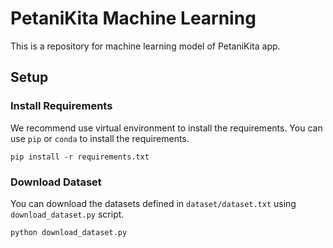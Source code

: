 # PetaniKita Machine Learning

This is a repository for machine learning model of PetaniKita app.

## Setup
### Install Requirements
We recommend use virtual environment to install the requirements. You can use `pip` or `conda` to install the requirements.
```shell
pip install -r requirements.txt
```

### Download Dataset
You can download the datasets defined in `dataset/dataset.txt` using `download_dataset.py` script.
```shell
python download_dataset.py
```

